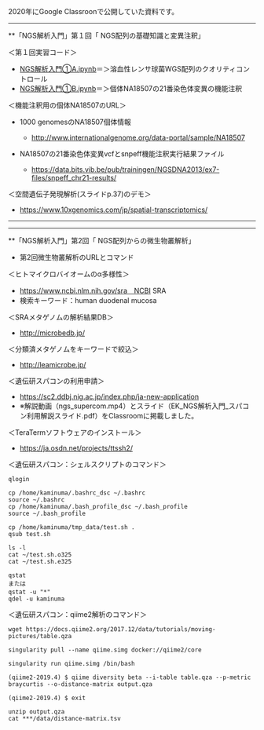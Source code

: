  2020年にGoogle Classroonで公開していた資料です。
  
---
**「NGS解析入門」第１回「 NGS配列の基礎知識と変異注釈」

＜第１回実習コード＞
-  [NGS解析入門①A.ipynb](NGS解析入門①A.ipynb)＝＞溶血性レンサ球菌WGS配列のクオリティコントロール
-  [NGS解析入門①B.ipynb](NGS解析入門①B.ipynb)＝＞個体NA18507の21番染色体変異の機能注釈


＜機能注釈用の個体NA18507のURL＞

- 1000 genomesのNA18507個体情報
  - http://www.internationalgenome.org/data-portal/sample/NA18507

- NA18507の21番染色体変異vcfとsnpeff機能注釈実行結果ファイル
  - https://data.bits.vib.be/pub/trainingen/NGSDNA2013/ex7-files/snpeff_chr21-results/

＜空間遺伝子発現解析(スライドp.37)のデモ＞
 - https://www.10xgenomics.com/jp/spatial-transcriptomics/

---
---
**「NGS解析入門」第2回「 NGS配列からの微生物叢解析」
- 第2回微生物叢解析のURLとコマンド

＜ヒトマイクロバイオームのα多様性＞
- https://www.ncbi.nlm.nih.gov/sra　NCBI SRA
- 検索キーワード：human duodenal mucosa

＜SRAメタゲノムの解析結果DB＞
- http://microbedb.jp/

＜分類済メタゲノムをキーワードで絞込＞
- http://leamicrobe.jp/

＜遺伝研スパコンの利用申請＞
- https://sc2.ddbj.nig.ac.jp/index.php/ja-new-application
-  ※解説動画（ngs_supercom.mp4）とスライド（EK_NGS解析入門_スパコン利用解説スライド.pdf）をClassroomに掲載しました。

＜TeraTermソフトウェアのインストール＞
- https://ja.osdn.net/projects/ttssh2/

＜遺伝研スパコン：シェルスクリプトのコマンド＞
```
qlogin

cp /home/kaminuma/.bashrc_dsc ~/.bashrc
source ~/.bashrc
cp /home/kaminuma/.bash_profile_dsc ~/.bash_profile
source ~/.bash_profile

cp /home/kaminuma/tmp_data/test.sh .
qsub test.sh

ls -l
cat ~/test.sh.o325
cat ~/test.sh.e325

qstat
または
qstat -u "*"　
qdel -u kaminuma
```

＜遺伝研スパコン：qiime2解析のコマンド＞
```
wget https://docs.qiime2.org/2017.12/data/tutorials/moving-pictures/table.qza

singularity pull --name qiime.simg docker://qiime2/core

singularity run qiime.simg /bin/bash

(qiime2-2019.4) $ qiime diversity beta --i-table table.qza --p-metric braycurtis --o-distance-matrix output.qza

(qiime2-2019.4) $ exit

unzip output.qza
cat ***/data/distance-matrix.tsv
```
